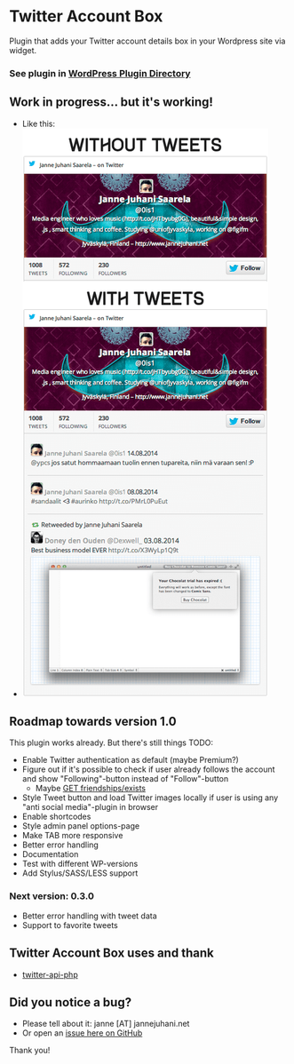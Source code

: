 # Twitter Account Box

Plugin that adds your Twitter account details box in your Wordpress site via widget.

### See plugin in [WordPress Plugin Directory](http://wordpress.org/plugins/twitter-account-box/)
## Work in progress... but it's working!

* Like this:
* ![Image](public/images/twitteraccountbox-example.png?raw=true)

## Roadmap towards version 1.0
This plugin works already. But there's still things TODO:
* Enable Twitter authentication as default (maybe Premium?)
* Figure out if it's possible to check if user already follows the account and show "Following"-button instead of "Follow"-button
  * Maybe [GET friendships/exists](https://dev.twitter.com/docs/api/1/get/friendships/exists)
* Style Tweet button and load Twitter images locally if user is using any "anti social media"-plugin in browser
* Enable shortcodes
* Style admin panel options-page
* Make TAB more responsive
* Better error handling
* Documentation
* Test with different WP-versions
* Add Stylus/SASS/LESS support

### Next version: 0.3.0
* Better error handling with tweet data
* Support to favorite tweets

## Twitter Account Box uses and thank

* [twitter-api-php](https://github.com/J7mbo/twitter-api-php)

## Did you notice a bug?
* Please tell about it: janne [AT] jannejuhani.net
* Or open an [issue here on GitHub](https://github.com/0is1/wp-twitter-account-box/issues)

Thank you!